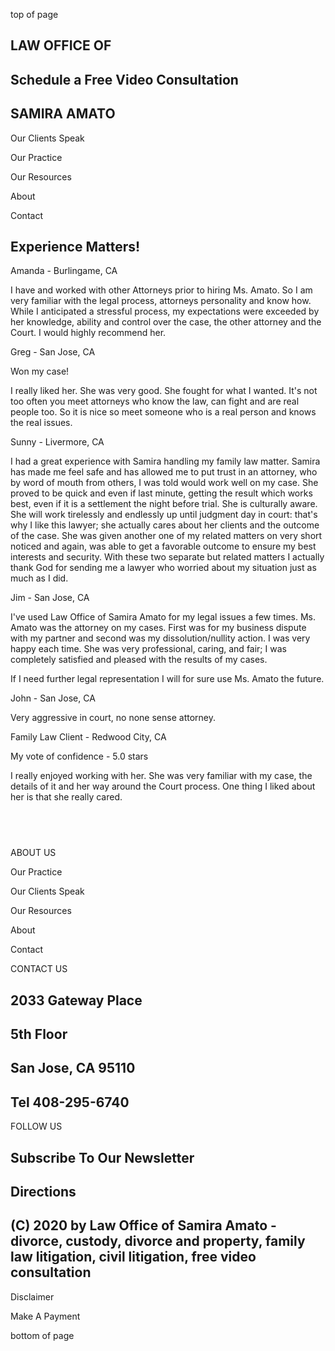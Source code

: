top of page

## LAW OFFICE OF

## Schedule a Free Video Consultation

## SAMIRA AMATO

Our Clients Speak

Our Practice

Our Resources

About

Contact

## Experience Matters!

Amanda - Burlingame, CA

I have and worked with other Attorneys prior to hiring Ms. Amato. So I am very familiar with the legal process, attorneys personality and know how. While I anticipated a stressful process, my expectations were exceeded by her knowledge, ability and control over the case, the other attorney and the Court. I would highly recommend her.

 

Greg - San Jose, CA

Won my case!

I really liked her. She was very good. She fought for what I wanted. It's not too often you meet attorneys who know the law, can fight and are real people too. So it is nice so meet someone who is a real person and knows the real issues.

 

Sunny \- Livermore, CA

I had a great experience with Samira handling my family law matter.  Samira has made me feel safe and has allowed me to put trust in an attorney, who by word of mouth from others, I was told would work well on my case.  She proved to be quick and even if last minute, getting the result which works best, even if it is a settlement the night before trial. She is culturally aware. She will work tirelessly and endlessly up until judgment day in court: that's why I like this lawyer; she actually cares about her clients and the outcome of the case.  She was given another one of my related matters on very short noticed and again, was able to get a favorable outcome to ensure my best interests and security.  With these two separate but related matters I actually thank God for sending me a lawyer who worried about my situation just as much as I did.

 

Jim - San Jose, CA

I've used Law Office of Samira Amato for my legal issues a few times. Ms. Amato was the attorney on my cases. First was for my business dispute with my partner and second was my dissolution/nullity action. I was very happy each time. She was very professional, caring, and fair; I was completely satisfied and pleased with the results of my cases. 

If I need further legal representation I will for sure use Ms. Amato the future.

 

John - San Jose, CA

Very aggressive in court, no none sense attorney.

 

Family Law Client - Redwood City, CA

My vote of confidence - 5.0 stars

I really enjoyed working with her. She was very familiar with my case, the details of it and her way around the Court process. One thing I liked about her is that she really cared.

## ​

ABOUT US

Our Practice

Our Clients Speak

Our Resources

About

Contact

CONTACT US

## 2033 Gateway Place

## 5th Floor

## San Jose, CA 95110

## Tel 408-295-6740

FOLLOW US

## Subscribe To Our Newsletter

## Directions

## (C) 2020 by Law Office of Samira Amato \- divorce, custody, divorce and property, family law litigation, civil litigation, free video consultation

Disclaimer

Make A Payment

bottom of page
